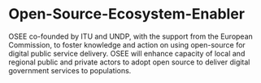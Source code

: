 # Open-Source-Ecosystem-Enabler
OSEE co-founded by ITU and UNDP, with the support from the European Commission, to foster knowledge and action on using open-source for digital public service delivery. OSEE will enhance capacity of local and regional public and private actors to adopt open source to deliver digital government services to populations.
